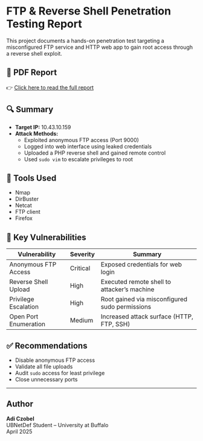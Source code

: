 # FTP & Reverse Shell Penetration Testing Report

This project documents a hands-on penetration test targeting a misconfigured FTP service and HTTP web app to gain root access through a reverse shell exploit.

## 📄 PDF Report

👉 [Click here to read the full report](./CSE_Lab_13.pdf(1))

## 🔍 Summary

- **Target IP:** 10.43.10.159  
- **Attack Methods:**
  - Exploited anonymous FTP access (Port 9000)
  - Logged into web interface using leaked credentials
  - Uploaded a PHP reverse shell and gained remote control
  - Used `sudo vim` to escalate privileges to root

## 🧰 Tools Used

- Nmap  
- DirBuster  
- Netcat  
- FTP client  
- Firefox

## 🚨 Key Vulnerabilities

| Vulnerability            | Severity | Summary                                           |
|--------------------------|----------|---------------------------------------------------|
| Anonymous FTP Access     | Critical | Exposed credentials for web login                |
| Reverse Shell Upload     | High     | Executed remote shell to attacker’s machine      |
| Privilege Escalation     | High     | Root gained via misconfigured sudo permissions   |
| Open Port Enumeration    | Medium   | Increased attack surface (HTTP, FTP, SSH)        |

## ✅ Recommendations

- Disable anonymous FTP access  
- Validate all file uploads  
- Audit `sudo` access for least privilege  
- Close unnecessary ports

---

## Author

**Adi Czobel**  
UBNetDef Student – University at Buffalo  
April 2025
